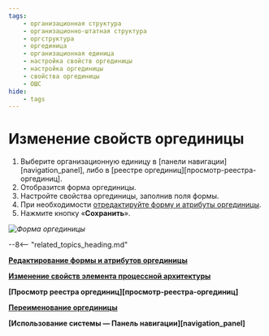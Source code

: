 ```yaml
---
tags:
    - организационная структура
    - организационно-штатная структура
    - оргструктура
    - оргединица
    - организационная единица
    - настройка свойств оргединицы
    - настройка оргединицы
    - свойства оргединицы
    - ОШС
hide:
    - tags
---
```


# Изменение свойств оргединицы

1. Выберите организационную единицу в [панели навигации][navigation_panel], либо в [реестре оргединиц][просмотр-реестра-оргединиц].
2. Отобразится форма оргединицы.
3. Настройте свойства оргединицы, заполнив поля формы.
4. При необходимости [отредактируйте форму и атрибуты оргединицы](configuring_organizational_unit_form_and_attributes.md).
5. Нажмите кнопку «**Сохранить**».

*![Форма оргединицы](configuring_organizational_unit_properties.png)*

--8<-- "related_topics_heading.md"

**[Редактирование формы и атрибутов оргединицы](configuring_organizational_unit_form_and_attributes.md)**

**[Изменение свойств элемента процессной архитектуры](configuring_process_entity_properties.md)**

**[Просмотр реестра оргединиц][просмотр-реестра-оргединиц]**

**[Переименование оргединицы](renaming_organizational_unit.md)**

**[Использование системы — Панель навигации][navigation_panel]**